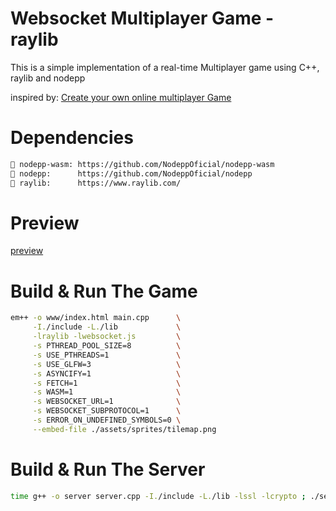 # Websocket Multiplayer Game - raylib

This is a simple implementation of a real-time Multiplayer game using C++, raylib and nodepp

inspired by: [Create your own online multiplayer Game](https://medium.com/@EDBCBlog/create-your-own-online-multiplayer-small-fast-and-fun-with-raylib-nodepp-and-websockets-190f5c174094)

# Dependencies
```bash
📌 nodepp-wasm: https://github.com/NodeppOficial/nodepp-wasm
📌 nodepp:      https://github.com/NodeppOficial/nodepp
📌 raylib:      https://www.raylib.com/
```

# Preview
[preview](https://github.com/user-attachments/assets/a2675277-807a-4e65-bf94-b5448d270fe8)

# Build & Run The Game
```bash
em++ -o www/index.html main.cpp      \
     -I./include -L./lib             \
     -lraylib -lwebsocket.js         \
     -s PTHREAD_POOL_SIZE=8          \
     -s USE_PTHREADS=1               \
     -s USE_GLFW=3                   \
     -s ASYNCIFY=1                   \
     -s FETCH=1                      \
     -s WASM=1                       \
     -s WEBSOCKET_URL=1              \
     -s WEBSOCKET_SUBPROTOCOL=1      \
     -s ERROR_ON_UNDEFINED_SYMBOLS=0 \
     --embed-file ./assets/sprites/tilemap.png
```

# Build & Run The Server
```bash
time g++ -o server server.cpp -I./include -L./lib -lssl -lcrypto ; ./server
```
